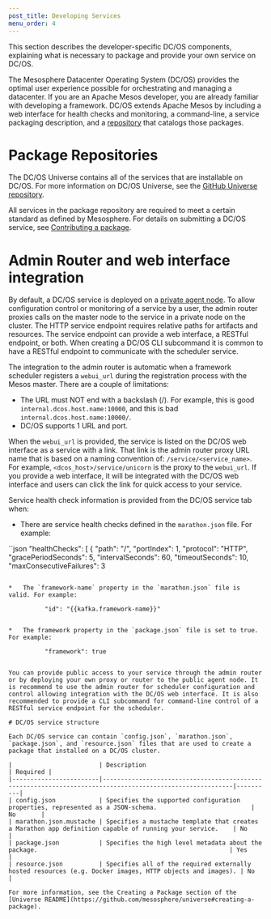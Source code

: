 ```yaml
---
post_title: Developing Services
menu_order: 4
---
```


This section describes the developer-specific DC/OS components, explaining what is necessary to package and provide your own service on DC/OS.

The Mesosphere Datacenter Operating System (DC/OS) provides the optimal user experience possible for orchestrating and managing a datacenter. If you are an Apache Mesos developer, you are already familiar with developing a framework. DC/OS extends Apache Mesos by including a web interface for health checks and monitoring, a command-line, a service packaging description, and a [repository](/docs/1.8/usage/repo/) that catalogs those packages.

# <a name="universe"></a>Package Repositories

The DC/OS Universe contains all of the services that are installable on DC/OS. For more information on DC/OS Universe, see the [GitHub Universe repository](https://github.com/mesosphere/universe).

All services in the package repository are required to meet a certain standard as defined by Mesosphere. For details on submitting a DC/OS service, see [Contributing a package](/docs/1.8/development/create-package/).

# <a name="adminrouter"></a>Admin Router and web interface integration

By default, a DC/OS service is deployed on a [private agent node](/docs/1.8/overview/concepts/#private-agent-node). To allow configuration control or monitoring of a service by a user, the admin router proxies calls on the master node to the service in a private node on the cluster. The HTTP service endpoint requires relative paths for artifacts and resources. The service endpoint can provide a web interface, a RESTful endpoint, or both. When creating a DC/OS CLI subcommand it is common to have a RESTful endpoint to communicate with the scheduler service.

The integration to the admin router is automatic when a framework scheduler registers a `webui_url` during the registration process with the Mesos master. There are a couple of limitations:

*   The URL must NOT end with a backslash (/). For example, this is good `internal.dcos.host.name:10000`, and this is bad `internal.dcos.host.name:10000/`.
*   DC/OS supports 1 URL and port.

When the `webui_url` is provided, the service is listed on the DC/OS web interface as a service with a link. That link is the admin router proxy URL name that is based on a naming convention of: `/service/<service_name>`. For example, `<dcos_host>/service/unicorn` is the proxy to the `webui_url`. If you provide a web interface, it will be integrated with the DC/OS web interface and users can click the link for quick access to your service.

Service health check information is provided from the DC/OS service tab when:

*   There are service health checks defined in the `marathon.json` file. For example:

``json
"healthChecks": [
{
  "path": "/",
  "portIndex": 1,
  "protocol": "HTTP",
  "gracePeriodSeconds": 5,
  "intervalSeconds": 60,
  "timeoutSeconds": 10,
  "maxConsecutiveFailures": 3
```

*   The `framework-name` property in the `marathon.json` file is valid. For example:
    
          "id": "{{kafka.framework-name}}"
        

*   The framework property in the `package.json` file is set to true. For example:
    
          "framework": true
        

You can provide public access to your service through the admin router or by deploying your own proxy or router to the public agent node. It is recommend to use the admin router for scheduler configuration and control allowing integration with the DC/OS web interface. It is also recommended to provide a CLI subcommand for command-line control of a RESTful service endpoint for the scheduler.

# DC/OS service structure

Each DC/OS service can contain `config.json`, `marathon.json`, `package.json`, and `resource.json` files that are used to create a package that installed on a DC/OS cluster.

|                        | Description                                                                                              | Required |
|------------------------|----------------------------------------------------------------------------------------------------------|----------|
| config.json            | Specifies the supported configuration properties, represented as a JSON-schema.                          | No       |
| marathon.json.mustache | Specifies a mustache template that creates a Marathon app definition capable of running your service.    | No       |
| package.json           | Specifies the high level metadata about the package.                                                     | Yes      |
| resource.json          | Specifies all of the required externally hosted resources (e.g. Docker images, HTTP objects and images). | No       |

For more information, see the Creating a Package section of the [Universe README](https://github.com/mesosphere/universe#creating-a-package).
